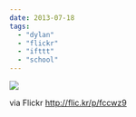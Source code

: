 ```yaml
---
date: 2013-07-18
tags: 
  - "dylan"
  - "flickr"
  - "ifttt"
  - "school"
---
```


![](http://farm6.staticflickr.com/5337/9315725282_b5cff8f710_b.jpg)  

  
  
via Flickr http://flic.kr/p/fccwz9
